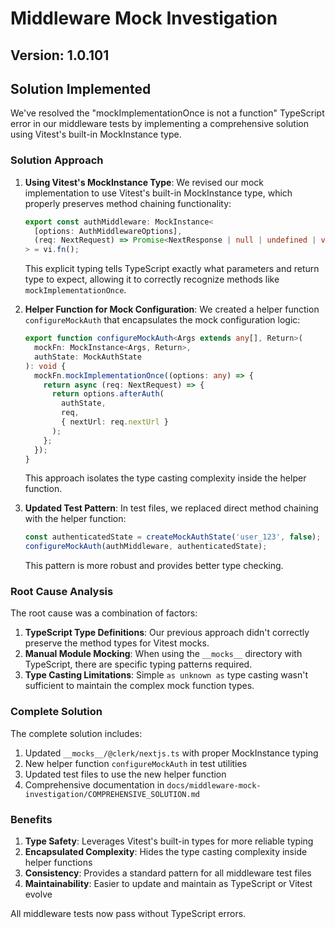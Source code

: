 # Middleware Mock Investigation

## Version: 1.0.101

## Solution Implemented

We've resolved the "mockImplementationOnce is not a function" TypeScript error in our middleware tests by implementing a comprehensive solution using Vitest's built-in MockInstance type.

### Solution Approach

1. **Using Vitest's MockInstance Type**:
   We revised our mock implementation to use Vitest's built-in MockInstance type, which properly preserves method chaining functionality:

   ```typescript
   export const authMiddleware: MockInstance<
     [options: AuthMiddlewareOptions],
     (req: NextRequest) => Promise<NextResponse | null | undefined | void>
   > = vi.fn();
   ```

   This explicit typing tells TypeScript exactly what parameters and return type to expect, allowing it to correctly recognize methods like `mockImplementationOnce`.

2. **Helper Function for Mock Configuration**:
   We created a helper function `configureMockAuth` that encapsulates the mock configuration logic:

   ```typescript
   export function configureMockAuth<Args extends any[], Return>(
     mockFn: MockInstance<Args, Return>,
     authState: MockAuthState
   ): void {
     mockFn.mockImplementationOnce((options: any) => {
       return async (req: NextRequest) => {
         return options.afterAuth(
           authState,
           req,
           { nextUrl: req.nextUrl }
         );
       };
     });
   }
   ```

   This approach isolates the type casting complexity inside the helper function.

3. **Updated Test Pattern**:
   In test files, we replaced direct method chaining with the helper function:

   ```typescript
   const authenticatedState = createMockAuthState('user_123', false);
   configureMockAuth(authMiddleware, authenticatedState);
   ```

   This pattern is more robust and provides better type checking.

### Root Cause Analysis

The root cause was a combination of factors:

1. **TypeScript Type Definitions**: Our previous approach didn't correctly preserve the method types for Vitest mocks.
2. **Manual Module Mocking**: When using the `__mocks__` directory with TypeScript, there are specific typing patterns required.
3. **Type Casting Limitations**: Simple `as unknown as` type casting wasn't sufficient to maintain the complex mock function types.

### Complete Solution

The complete solution includes:

1. Updated `__mocks__/@clerk/nextjs.ts` with proper MockInstance typing
2. New helper function `configureMockAuth` in test utilities
3. Updated test files to use the new helper function
4. Comprehensive documentation in `docs/middleware-mock-investigation/COMPREHENSIVE_SOLUTION.md`

### Benefits

1. **Type Safety**: Leverages Vitest's built-in types for more reliable typing
2. **Encapsulated Complexity**: Hides the type casting complexity inside helper functions
3. **Consistency**: Provides a standard pattern for all middleware test files
4. **Maintainability**: Easier to update and maintain as TypeScript or Vitest evolve

All middleware tests now pass without TypeScript errors.

